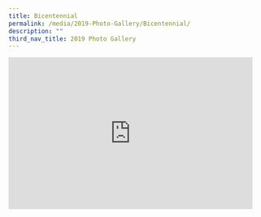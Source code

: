 ```yaml
---
title: Bicentennial
permalink: /media/2019-Photo-Gallery/Bicentennial/
description: ""
third_nav_title: 2019 Photo Gallery
---
```

<iframe allowfullscreen="true" height="299" width="480" frameborder="0" src="https://docs.google.com/presentation/d/e/2PACX-1vTI4d0MFKoVOTtRsbHdPfZIUMaG3hoyi_ldEGGJ2VmLXMzaXrKE61t5L9FOYttv87IZcCkJUnlvH-Nn/embed?start=false&amp;loop=false&amp;delayms=3000"></iframe>